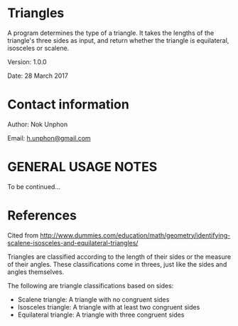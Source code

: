 # Triangles
A program determines the type of a triangle. It takes the lengths of the triangle's three sides as input, and return whether the triangle is equilateral, isosceles or scalene.

Version: 1.0.0
 
Date: 28 March 2017

# Contact information
Author: Nok Unphon

Email: h.unphon@gmail.com


# GENERAL USAGE NOTES
To be continued...



# References
Cited from 
http://www.dummies.com/education/math/geometry/identifying-scalene-isosceles-and-equilateral-triangles/

Triangles are classified according to the length of their sides or the measure of their angles. These classifications come in threes, just like the sides and angles themselves.

The following are triangle classifications based on sides:
- Scalene triangle: A triangle with no congruent sides
- Isosceles triangle: A triangle with at least two congruent sides
- Equilateral triangle: A triangle with three congruent sides